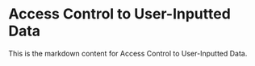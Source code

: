 # Access Control to User-Inputted Data

This is the markdown content for Access Control to User-Inputted Data.
